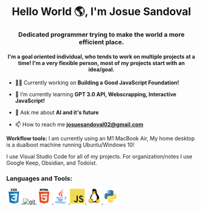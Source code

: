 <h1 align="center">Hello World 🌎, I'm Josue Sandoval</h1>
<h3 align="center">Dedicated programmer trying to make the world a more efficient place.</h3>
<h4 align="center">I'm a goal oriented individual, who tends to work on multiple projects at a time! I'm a very flexible person, most of my projects start with an idea/goal.</h4>

- 🧑‍💻 Currently working on **Building a Good JavaScript Foundation!**

- 🌱 I’m currently learning **GPT 3.0 API, Webscrapping, Interactive JavaScript!**

- 💬 Ask me about **AI and it's future**

- 📫 How to reach me **josuesandoval02@gmail.com**

**Workflow tools:** I am currently using an M1 MacBook Air, My home desktop is a dualboot machine running Ubuntu/Windows 10!

I use Visual Studio Code for all of my projects. For organization/notes I use Google Keep, Obsidian, and Todoist.

<p align="left">
</p>

<h3 align="left">Languages and Tools:</h3>
<p align="left"> <a href="https://www.w3schools.com/css/" target="_blank" rel="noreferrer"> <img src="https://raw.githubusercontent.com/devicons/devicon/master/icons/css3/css3-original-wordmark.svg" alt="css3" width="40" height="40"/> </a> <a href="https://git-scm.com/" target="_blank" rel="noreferrer"> <img src="https://www.vectorlogo.zone/logos/git-scm/git-scm-icon.svg" alt="git" width="40" height="40"/> </a> <a href="https://www.w3.org/html/" target="_blank" rel="noreferrer"> <img src="https://raw.githubusercontent.com/devicons/devicon/master/icons/html5/html5-original-wordmark.svg" alt="html5" width="40" height="40"/> </a> <a href="https://www.java.com" target="_blank" rel="noreferrer"> <img src="https://raw.githubusercontent.com/devicons/devicon/master/icons/java/java-original.svg" alt="java" width="40" height="40"/> </a> <a href="https://developer.mozilla.org/en-US/docs/Web/JavaScript" target="_blank" rel="noreferrer"> <img src="https://raw.githubusercontent.com/devicons/devicon/master/icons/javascript/javascript-original.svg" alt="javascript" width="40" height="40"/> </a> <a href="https://www.linux.org/" target="_blank" rel="noreferrer"> <img src="https://raw.githubusercontent.com/devicons/devicon/master/icons/linux/linux-original.svg" alt="linux" width="40" height="40"/> </a> <a href="https://www.python.org" target="_blank" rel="noreferrer"> <img src="https://raw.githubusercontent.com/devicons/devicon/master/icons/python/python-original.svg" alt="python" width="40" height="40"/> </a> </p>

